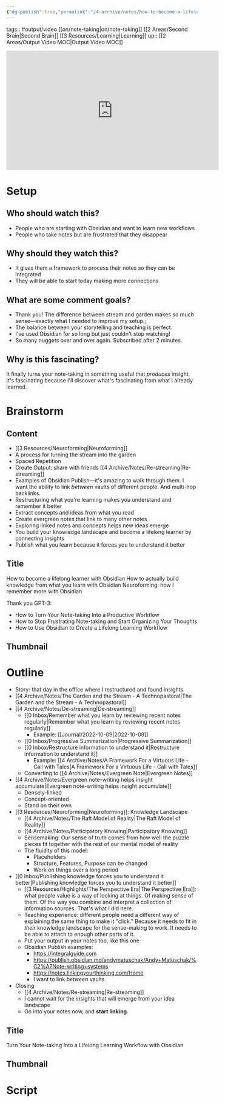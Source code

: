 ```yaml
---
{"dg-publish":true,"permalink":"/4-archive/notes/how-to-become-a-lifelong-learner-with-obsidian-obsidian-october-2022-video-script/"}
---
```


tags:: #output/video [[on/note-taking\|on/note-taking]] [[2 Areas/Second Brain\|Second Brain]] [[3 Resources/Learning\|Learning]] 
up:: [[2 Areas/Output Video MOC\|Output Video MOC]]

<iframe width="560" height="315" src="https://www.youtube.com/embed/saVMgHPTLn0" title="YouTube video player" frameborder="0" allow="accelerometer; autoplay; clipboard-write; encrypted-media; gyroscope; picture-in-picture" allowfullscreen></iframe>

# Setup
## Who should watch this?
- People who are starting with Obsidian and want to learn new workflows
- People who take notes but are frustrated that they disappear

## Why should they watch this?
- It gives them a framework to process their notes so they can be integrated
- They will be able to start today making more connections

## What are some comment goals?
- Thank you! The difference between stream and garden makes so much sense—exactly what I needed to improve my setup.;
- The balance between your storytelling and teaching is perfect.
- I've used Obsidian for so long but just couldn't stop watching!
- So many nuggets over and over again. Subscribed after 2 minutes.

## Why is this fascinating?
It finally turns your note-taking in something useful that *produces* insight.
It's fascinating because I'll discover what's fascinating from what I already learned.

# Brainstorm
## Content
- [[3 Resources/Neuroforming\|Neuroforming]]
- A process for turning the stream into the garden
- Spaced Repetition
- Create Output: share with friends [[4 Archive/Notes/Re-streaming\|Re-streaming]]
- Examples of Obsidian Publish—it's amazing to walk through them. I want the ability to link *between* vaults of different people. And multi-hop backlinks.
- Restructuring what you're learning makes you understand and remember it better
- Extract concepts and ideas from what you read
- Create evergreen notes that link to many other notes
- Exploring linked notes and concepts helps new ideas emerge 
- You build your knowledge landscape and become a lifelong learner by connecting insights
- Publish what you learn because it forces you to understand it better

## Title
How to become a lifelong learner with Obsidian
How to actually build knowledge from what you learn with Obsidian
Neuroforming: how I remember more with Obsidian

Thank you GPT-3:
- How to Turn Your Note-taking Into a Productive Workflow
- How to Stop Frustrating Note-taking and Start Organizing Your Thoughts 
- How to Use Obsidian to Create a Lifelong Learning Workflow

## Thumbnail

# Outline
- Story: that day in the office where I restructured and found insights
- [[4 Archive/Notes/The Garden and the Stream - A Technopastoral\|The Garden and the Stream - A Technopastoral]]
- [[4 Archive/Notes/De-streaming\|De-streaming]]
	- [[0 Inbox/Remember what you learn by reviewing recent notes regularly\|Remember what you learn by reviewing recent notes regularly]]
		- Example: [[Journal/2022-10-09\|2022-10-09]]
	- [[0 Inbox/Progressive Summarization\|Progressive Summarization]]
	- [[0 Inbox/Restructure information to understand it\|Restructure information to understand it]]
		- Example: [[4 Archive/Notes/A Framework For a Virtuous Life - Call with Tales\|A Framework For a Virtuous Life - Call with Tales]]
	- Converting to [[4 Archive/Notes/Evergreen Note\|Evergreen Notes]]
- [[4 Archive/Notes/Evergreen note-writing helps insight accumulate\|Evergreen note-writing helps insight accumulate]]
	- Densely-linked
	- Concept-oriented
	- Stand on their own
- [[3 Resources/Neuroforming\|Neuroforming]]: Knowledge Landscape
	- [[4 Archive/Notes/The Raft Model of Reality\|The Raft Model of Reality]]
	- [[4 Archive/Notes/Participatory Knowing\|Participatory Knowing]]
	- Sensemaking: Our sense of truth comes from how well the puzzle pieces fit together with the rest of our mental model of reality
	- The fluidity of this model:
		- Placeholders
		- Structure, Features, Purpose can be changed
		- Work on things over a long period
- [[0 Inbox/Publishing knowledge forces you to understand it better\|Publishing knowledge forces you to understand it better]]
	- [[3 Resources/Highlights/The Perspective Era\|The Perspective Era]]: what people value is a way of looking at things. Of making sense of them. Of the way you combine and interpret a collection of information sources. That's what I did here.
	- Teaching experience: different people need a different way of explaining the same thing to make it "click." Because it needs to fit in *their* knowledge landscape for the sense-making to work. It needs to be able to attach to enough other parts of it.
	- Put your output in your notes too, like this one
	- Obsidian Publish examples:
		- https://integralguide.com
		- https://publish.obsidian.md/andymatuschak/Andy+Matuschak/%C2%A7Note-writing+systems
		- https://notes.linkingyourthinking.com/Home
		- I want to link *between* vaults
- Closing
	- [[4 Archive/Notes/Re-streaming\|Re-streaming]]
	- I cannot wait for the insights that will emerge from your idea landscape
	- Go into your notes now, and **start linking**.

## Title
Turn Your Note-taking Into a Lifelong Learning Workflow with Obsidian

## Thumbnail

# Script